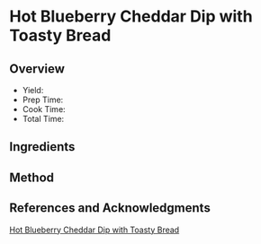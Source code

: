 # Hot Blueberry Cheddar Dip with Toasty Bread

## Overview

- Yield:
- Prep Time:
- Cook Time:
- Total Time:

## Ingredients


## Method



## References and Acknowledgments

[Hot Blueberry Cheddar Dip with Toasty Bread](http://www.howsweeteats.com/2012/07/hot-blueberry-cheddar-dip-with-toasty-bread/)
